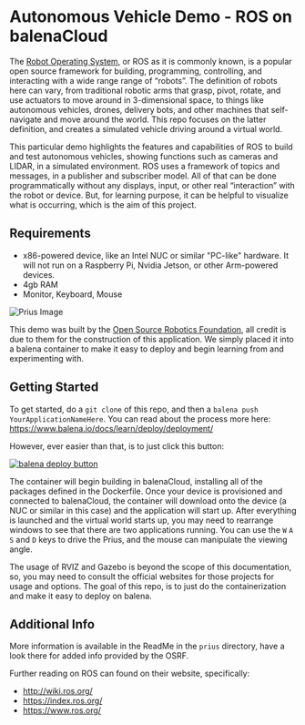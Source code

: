 # Autonomous Vehicle Demo - ROS on balenaCloud

The [Robot Operating System](https://www.ros.org/), or ROS as it is commonly known, is a popular open source framework for building, programming, controlling, and interacting with a wide range range of “robots”.  The definition of robots here can vary, from traditional robotic arms that grasp, pivot, rotate, and use actuators to move around in 3-dimensional space, to things like autonomous vehicles, drones, delivery bots, and other machines that self-navigate and move around the world.  This repo focuses on the latter definition, and creates a simulated vehicle driving around a virtual world.

This particular demo highlights the features and capabilities of ROS to build and test autonomous vehicles, showing functions such as cameras and LIDAR, in a simulated environment.  ROS uses a framework of topics and messages, in a publisher and subscriber model.  All of that can be done programmatically without any displays, input, or other real “interaction” with the robot or device.  But, for learning purpose, it can be helpful to visualize what is occurring, which is the aim of this project.

## Requirements
 - x86-powered device, like an Intel NUC or similar "PC-like" hardware.  It will not run on a Raspberry Pi, Nvidia Jetson, or other Arm-powered devices.
 - 4gb RAM
 - Monitor, Keyboard, Mouse

![Prius Image](https://www.osrfoundation.org/wordpress2/wp-content/uploads/2017/06/prius_roundabout_exit.png)

This demo was built by the [Open Source Robotics Foundation](https://www.openrobotics.org/), all credit is due to them for the construction of this application.  We simply placed it into a balena container to make it easy to deploy and begin learning from and experimenting with.

## Getting Started

To get started, do a `git clone` of this repo, and then a `balena push YourApplicationNameHere`.  You can read about the process more here:  https://www.balena.io/docs/learn/deploy/deployment/

However, ever easier than that, is to just click this button:

[![balena deploy button](https://www.balena.io/deploy.svg)](https://dashboard.balena-cloud.com/deploy?repoUrl=https://github.com/balenalabs-incubator/ROS-AutonomousVehicle)

The container will begin building in balenaCloud, installing all of the packages defined in the Dockerfile.  Once your device is provisioned and connected to balenaCloud, the container will download onto the device (a NUC or similar in this case) and the application will start up.  After everything is launched and the virtual world starts up, you may need to rearrange windows to see that there are two applications running.  You can use the `W` `A` `S` and `D` keys to drive the Prius, and the mouse can manipulate the viewing angle.  

The usage of RVIZ and Gazebo is beyond the scope of this documentation, so, you may need to consult the official websites for those projects for usage and options.  The goal of this repo, is to just do the containerization and make it easy to deploy on balena.

## Additional Info

More information is available in the ReadMe in the `prius` directory, have a look there for added info provided by the OSRF.

Further reading on ROS can found on their website, specifically:
 - http://wiki.ros.org/
 - https://index.ros.org/
 - https://www.ros.org/
 

